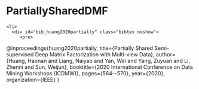 # PartiallySharedDMF
    <li>
      <div id="bib_huang2020partially" class="bibtex noshow">
         <pre>
@inproceedings{huang2020partially,
  title={Partially Shared Semi-supervised Deep Matrix Factorization with Multi-view Data},
  author={Huang, Haonan and Liang, Naiyao and Yan, Wei and Yang, Zuyuan and Li, Zhenni and Sun, Weijun},
  booktitle={2020 International Conference on Data Mining Workshops (ICDMW)},
  pages={564--570},
  year={2020},
  organization={IEEE}
}</pre>
      </div>
    </li>
